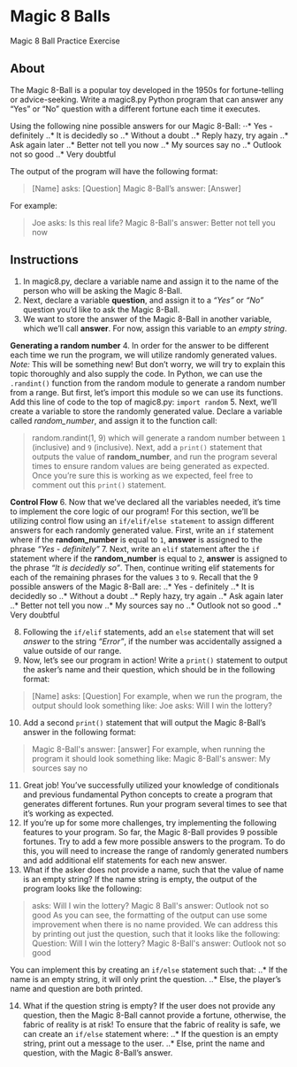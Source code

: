 # Magic 8 Balls
Magic 8 Ball Practice Exercise

## About
The Magic 8-Ball is a popular toy developed in the 1950s for fortune-telling or advice-seeking.
Write a magic8.py Python program that can answer any “Yes” or “No” question with a different fortune each time it executes.

Using the following nine possible answers for our Magic 8-Ball:
⋅⋅* Yes - definitely
..* It is decidedly so
..* Without a doubt
..* Reply hazy, try again
..* Ask again later
..* Better not tell you now
..* My sources say no
..* Outlook not so good
..* Very doubtful

The output of the program will have the following format:
> [Name] asks: [Question]
> Magic 8-Ball’s answer: [Answer]

For example:
> Joe asks: Is this real life?
> Magic 8-Ball's answer: Better not tell you now


## Instructions
1. In magic8.py, declare a variable name and assign it to the name of the person who will be asking the Magic 8-Ball.
2. Next, declare a variable **question**, and assign it to a _“Yes”_ or _“No”_ question you’d like to ask the Magic 8-Ball.
3. We want to store the answer of the Magic 8-Ball in another variable, which we’ll call **answer**. For now, assign this variable to an _empty string_.

**Generating a random number**
4. In order for the answer to be different each time we run the program, we will utilize randomly generated values.
*Note:* This will be something new! But don’t worry, we will try to explain this topic thoroughly and also supply the code.
In Python, we can use the `.randint()` function from the random module to generate a random number from a range.
But first, let’s import this module so we can use its functions. Add this line of code to the top of magic8.py:
`import random`
5. Next, we’ll create a variable to store the randomly generated value. Declare a variable called *random_number*, and assign it to the function call:
> random.randint(1, 9)
which will generate a random number between `1` (inclusive) and `9` (inclusive).
Next, add a `print()` statement that outputs the value of **random_number**, and run the program several times to ensure random values are being generated as expected.
Once you’re sure this is working as we expected, feel free to comment out this `print()` statement.

**Control Flow**
6. Now that we’ve declared all the variables needed, it’s time to implement the core logic of our program!
For this section, we’ll be utilizing control flow using an `if/elif/else statement` to assign different answers for each randomly generated value.
First, write an `if` statement where if the **random_number** is equal to `1`, **answer** is assigned to the phrase _“Yes - definitely”_
7. Next, write an `elif` statement after the `if` statement where if the **random_number** is equal to `2`, **answer** is assigned to the phrase _“It is decidedly so”_.
Then, continue writing elif statements for each of the remaining phrases for the values `3` to `9`.
Recall that the 9 possible answers of the Magic 8-Ball are:
..* Yes - definitely
..* It is decidedly so
..* Without a doubt
..* Reply hazy, try again
..* Ask again later
..* Better not tell you now
..* My sources say no
..* Outlook not so good
..* Very doubtful

8. Following the `if/elif` statements, add an `else` statement that will set *answer* to the string _“Error”_, if the number was accidentally assigned a value outside of our range.
9. Now, let’s see our program in action! Write a `print()` statement to output the asker’s name and their question, which should be in the following format:
> [Name] asks: [Question]
For example, when we run the program, the output should look something like:
> Joe asks: Will I win the lottery?
10. Add a second `print()` statement that will output the Magic 8-Ball’s answer in the following format:
> Magic 8-Ball's answer: [answer]
For example, when running the program it should look something like:
> Magic 8-Ball's answer: My sources say no
11. Great job! You’ve successfully utilized your knowledge of conditionals and previous fundamental Python concepts to create a program that generates different fortunes.
Run your program several times to see that it’s working as expected.
12. If you’re up for some more challenges, try implementing the following features to your program.
So far, the Magic 8-Ball provides 9 possible fortunes. Try to add a few more possible answers to the program.
To do this, you will need to increase the range of randomly generated numbers and add additional elif statements for each new answer.
13. What if the asker does not provide a name, such that the value of name is an empty string? If the name string is empty, the output of the program looks like the following:
> asks: Will I win the lottery?
> Magic 8 Ball's answer: Outlook not so good
As you can see, the formatting of the output can use some improvement when there is no name provided.
We can address this by printing out just the question, such that it looks like the following:
> Question: Will I win the lottery?
> Magic 8-Ball's answer: Outlook not so good

You can implement this by creating an `if/else` statement such that:
..* If the name is an empty string, it will only print the question.
..* Else, the player’s name and question are both printed.

14. What if the question string is empty? If the user does not provide any question, then the Magic 8-Ball cannot provide a fortune, otherwise, the fabric of reality is at risk!
To ensure that the fabric of reality is safe, we can create an `if/else` statement where:
..* If the question is an empty string, print out a message to the user.
..* Else, print the name and question, with the Magic 8-Ball’s answer.
